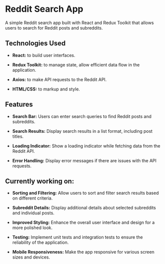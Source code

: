 # Reddit Search App

A simple Reddit search app built with React and Redux Toolkit that allows users to search for Reddit posts and subreddits.


## Technologies Used

- **React:** to build user interfaces.
  
- **Redux Toolkit:** to manage state, allow efficient data flow in the application.
  
- **Axios:** to make API requests to the Reddit API.
  
- **HTML/CSS:** to markup and style.
  

## Features

- **Search Bar:** Users can enter search queries to find Reddit posts and subreddits.

- **Search Results:** Display search results in a list format, including post titles.

- **Loading Indicator:** Show a loading indicator while fetching data from the Reddit API.

- **Error Handling:** Display error messages if there are issues with the API requests.
  

## Currently working on: 

- **Sorting and Filtering:** Allow users to sort and filter search results based on different criteria.

- **Subreddit Details:** Display additional details about selected subreddits and individual posts.

- **Improved Styling:** Enhance the overall user interface and design for a more polished look.

- **Testing:** Implement unit tests and integration tests to ensure the reliability of the application.

- **Mobile Responsiveness:** Make the app responsive for various screen sizes and devices.

  
